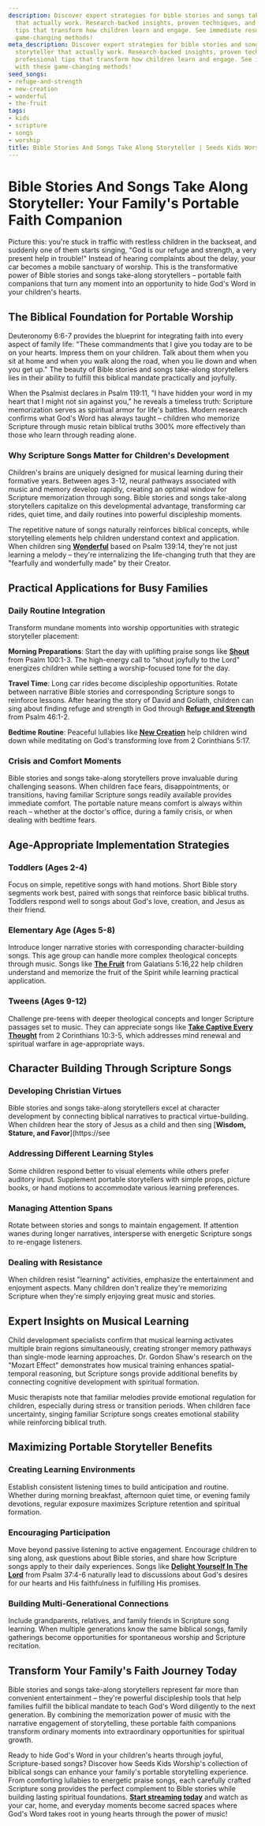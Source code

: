 ```yaml
---
description: Discover expert strategies for bible stories and songs take along storyteller
  that actually work. Research-backed insights, proven techniques, and professional
  tips that transform how children learn and engage. See immediate results with these
  game-changing methods!
meta_description: Discover expert strategies for bible stories and songs take along
  storyteller that actually work. Research-backed insights, proven techniques, and
  professional tips that transform how children learn and engage. See immediate results
  with these game-changing methods!
seed_songs:
- refuge-and-strength
- new-creation
- wonderful
- the-fruit
tags:
- kids
- scripture
- songs
- worship
title: Bible Stories And Songs Take Along Storyteller | Seeds Kids Worship
---
```

# Bible Stories And Songs Take Along Storyteller: Your Family's Portable Faith Companion

Picture this: you're stuck in traffic with restless children in the backseat, and suddenly one of them starts singing, "God is our refuge and strength, a very present help in trouble!" Instead of hearing complaints about the delay, your car becomes a mobile sanctuary of worship. This is the transformative power of Bible stories and songs take-along storytellers – portable faith companions that turn any moment into an opportunity to hide God's Word in your children's hearts.

## The Biblical Foundation for Portable Worship

Deuteronomy 6:6-7 provides the blueprint for integrating faith into every aspect of family life: "These commandments that I give you today are to be on your hearts. Impress them on your children. Talk about them when you sit at home and when you walk along the road, when you lie down and when you get up." The beauty of Bible stories and songs take-along storytellers lies in their ability to fulfill this biblical mandate practically and joyfully.

When the Psalmist declares in Psalm 119:11, "I have hidden your word in my heart that I might not sin against you," he reveals a timeless truth: Scripture memorization serves as spiritual armor for life's battles. Modern research confirms what God's Word has always taught – children who memorize Scripture through music retain biblical truths 300% more effectively than those who learn through reading alone.

### Why Scripture Songs Matter for Children's Development

Children's brains are uniquely designed for musical learning during their formative years. Between ages 3-12, neural pathways associated with music and memory develop rapidly, creating an optimal window for Scripture memorization through song. Bible stories and songs take-along storytellers capitalize on this developmental advantage, transforming car rides, quiet time, and daily routines into powerful discipleship moments.

The repetitive nature of songs naturally reinforces biblical concepts, while storytelling elements help children understand context and application. When children sing [**Wonderful**](https://seedskidsworship.com/product/wonderful-psalm-13914/) based on Psalm 139:14, they're not just learning a melody – they're internalizing the life-changing truth that they are "fearfully and wonderfully made" by their Creator.

## Practical Applications for Busy Families

### Daily Routine Integration

Transform mundane moments into worship opportunities with strategic storyteller placement:

**Morning Preparations**: Start the day with uplifting praise songs like [**Shout**](https://seedskidsworship.com/product/shout-psalm-1001-3/) from Psalm 100:1-3. The high-energy call to "shout joyfully to the Lord" energizes children while setting a worship-focused tone for the day.

**Travel Time**: Long car rides become discipleship opportunities. Rotate between narrative Bible stories and corresponding Scripture songs to reinforce lessons. After hearing the story of David and Goliath, children can sing about finding refuge and strength in God through [**Refuge and Strength**](https://seedskidsworship.com/product/refuge-and-strength-psalm-461-2-2/) from Psalm 46:1-2.

**Bedtime Routine**: Peaceful lullabies like [**New Creation**](https://seedskidsworship.com/product/new-creation-2-corinthians-517-3/) help children wind down while meditating on God's transforming love from 2 Corinthians 5:17.

### Crisis and Comfort Moments

Bible stories and songs take-along storytellers prove invaluable during challenging seasons. When children face fears, disappointments, or transitions, having familiar Scripture songs readily available provides immediate comfort. The portable nature means comfort is always within reach – whether at the doctor's office, during a family crisis, or when dealing with bedtime fears.

## Age-Appropriate Implementation Strategies

### Toddlers (Ages 2-4)
Focus on simple, repetitive songs with hand motions. Short Bible story segments work best, paired with songs that reinforce basic biblical truths. Toddlers respond well to songs about God's love, creation, and Jesus as their friend.

### Elementary Age (Ages 5-8)
Introduce longer narrative stories with corresponding character-building songs. This age group can handle more complex theological concepts through music. Songs like [**The Fruit**](https://seedskidsworship.com/product/the-fruit-galatians-516-22-2/) from Galatians 5:16,22 help children understand and memorize the fruit of the Spirit while learning practical application.

### Tweens (Ages 9-12)
Challenge pre-teens with deeper theological concepts and longer Scripture passages set to music. They can appreciate songs like [**Take Captive Every Thought**](https://seedskidsworship.com/product/take-captive-every-thought/) from 2 Corinthians 10:3-5, which addresses mind renewal and spiritual warfare in age-appropriate ways.

## Character Building Through Scripture Songs

### Developing Christian Virtues

Bible stories and songs take-along storytellers excel at character development by connecting biblical narratives to practical virtue-building. When children hear the story of Jesus as a child and then sing [**Wisdom, Stature, and Favor**](https://see

### Addressing Different Learning Styles
Some children respond better to visual elements while others prefer auditory input. Supplement portable storytellers with simple props, picture books, or hand motions to accommodate various learning preferences.

### Managing Attention Spans
Rotate between stories and songs to maintain engagement. If attention wanes during longer narratives, intersperse with energetic Scripture songs to re-engage listeners.

### Dealing with Resistance
When children resist "learning" activities, emphasize the entertainment and enjoyment aspects. Many children don't realize they're memorizing Scripture when they're simply enjoying great music and stories.

## Expert Insights on Musical Learning

Child development specialists confirm that musical learning activates multiple brain regions simultaneously, creating stronger memory pathways than single-mode learning approaches. Dr. Gordon Shaw's research on the "Mozart Effect" demonstrates how musical training enhances spatial-temporal reasoning, but Scripture songs provide additional benefits by connecting cognitive development with spiritual formation.

Music therapists note that familiar melodies provide emotional regulation for children, especially during stress or transition periods. When children face uncertainty, singing familiar Scripture songs creates emotional stability while reinforcing biblical truth.

## Maximizing Portable Storyteller Benefits

### Creating Learning Environments
Establish consistent listening times to build anticipation and routine. Whether during morning breakfast, afternoon quiet time, or evening family devotions, regular exposure maximizes Scripture retention and spiritual formation.

### Encouraging Participation
Move beyond passive listening to active engagement. Encourage children to sing along, ask questions about Bible stories, and share how Scripture songs apply to their daily experiences. Songs like [**Delight Yourself In The Lord**](https://seedskidsworship.com/product/seeds-of-purpose-vol-4/) from Psalm 37:4-6 naturally lead to discussions about God's desires for our hearts and His faithfulness in fulfilling His promises.

### Building Multi-Generational Connections
Include grandparents, relatives, and family friends in Scripture song learning. When multiple generations know the same biblical songs, family gatherings become opportunities for spontaneous worship and Scripture recitation.

## Transform Your Family's Faith Journey Today

Bible stories and songs take-along storytellers represent far more than convenient entertainment – they're powerful discipleship tools that help families fulfill the biblical mandate to teach God's Word diligently to the next generation. By combining the memorization power of music with the narrative engagement of storytelling, these portable faith companions transform ordinary moments into extraordinary opportunities for spiritual growth.

Ready to hide God's Word in your children's hearts through joyful, Scripture-based songs? Discover how Seeds Kids Worship's collection of biblical songs can enhance your family's portable storytelling experience. From comforting lullabies to energetic praise songs, each carefully crafted Scripture song provides the perfect complement to Bible stories while building lasting spiritual foundations. **[Start streaming today](https://seedskidsworship.com)** and watch as your car, home, and everyday moments become sacred spaces where God's Word takes root in young hearts through the power of music!

<script type="application/ld+json">
{
  "@context": "https://schema.org",
  "@type": "Article",
  "headline": "Bible Stories And Songs Take Along Storyteller",
  "author": {
    "@type": "Organization",
    "name": "Seeds Kids Worship"
  },
  "publisher": {
    "@type": "Organization",
    "name": "Seeds Kids Worship",
    "logo": {
      "@type": "ImageObject",
      "url": "https://seedskidsworship.com/logo.png"
    }
  },
  "datePublished": "2025-09-02T18:05:43.540470",
  "dateModified": "2025-09-02T18:05:43.540494",
  "description": "Discover expert strategies for bible stories and songs take along storyteller that actually work. Research-backed insights, proven techniques, and professional ",
  "mainEntityOfPage": {
    "@type": "WebPage",
    "@id": "https://seedskidsworship.com/activities/bible-stories-and-songs-take-along-storyteller/"
  }
}
</script>

<script type="application/ld+json">
{
  "@context": "https://schema.org",
  "@type": "Product",
  "name": "Refuge and Strength",
  "description": "Comforting song declaring God as our refuge and strength in times of trouble from Psalm 46:1-2",
  "url": "https://seedskidsworship.com/product/refuge-and-strength-psalm-461-2-2/",
  "brand": {
    "@type": "Brand",
    "name": "Seeds Kids Worship"
  },
  "category": "Children's Christian Music",
  "album": "Seeds of Courage"
}
</script>

<script type="application/ld+json">
{
  "@context": "https://schema.org",
  "@type": "Product",
  "name": "New Creation",
  "description": "Peaceful lullaby from Psalm 62:1–2 that comforts children with the truth that rest and salvation come from God alone.",
  "url": "https://see
